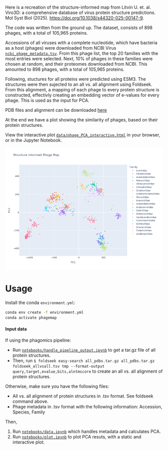 Here is a recreation of the structure-informed map from Litvin U. et. al. Viro3D: a comprehensive database of virus protein structure predictions. Mol Syst Biol (2025). https://doi.org/10.1038/s44320-025-00147-9.

The code was written from the ground up. The dataset, consists of 898 phages, with a total of 105,965 proteins.

Accessions of all viruses with a complete nucleotide, which have bacteria as a host (phages) were downloaded from NCBI Virus [`ncbi_phage_metadata.tsv`](data/ncbi_phage_metadata.tsv). From this phage list, the top 20 families with the most entries were selected. Next, 10% of phages in these families were chosen at random, and their proteomes downloaded from NCBI. This amounted to 898 phages, with a total of 105,965 proteins.

Following, stuctures for all proteins were predicted using ESM3. The structures were then sujected to an all vs. all alignment using Foldseek. From this alignment, a mapping of each phage to every protein structure is constructed, effectivly creating an embedding vector of e-values for every phage. This is used as the input for PCA.

PDB files and alignment can be downloaded [here](https://drive.google.com/drive/folders/1MT68k_iFRtcIM1r8XzpKdH7B-yPq6C5w?usp=sharing)

At the end we have a plot showing the similarity of phages, based on their protein structures.

View the interactive plot [`data/phage_PCA_interactive.html`](data/phage_PCA_interactive.html) in your browser, or in the Jupyter Notebook.

<img src="./data/phageMap.png" width="700">

# Usage

Install the conda `environment.yml`:

```bash
conda env create -f environment.yml
conda activate phagemap
```

#### Input data

If using the phagomics pipeline:

- Run [`notebooks/handle_pipeline_output.ipynb`](notebooks/handle_pipeline_output.ipynb) to get a tar.gz file of all protein structures.
- Then, run `$ foldseek easy-search all_pdbs.tar.gz all_pdbs.tar.gz foldseek_allvsall.tsv tmp --format-output query,target,evalue,bits,alntmscore` to create an all vs. all alignment of protein structures.

Otherwise, make sure you have the following files:

- All vs. all alignment of protein structures in .tsv format. See foldseek command above.
- Phage metadata in .tsv format with the following information: Accession, Species, Family

Then,

1. Run [`notebooks/data.ipynb`](notebooks/data.ipynb) which handles metadata and calculates PCA.
2. Run [`notebooks/plot.ipynb`](notebooks/data.ipynb) to plot PCA resuts, with a static and interactive plot.
